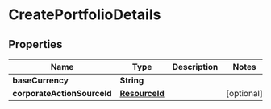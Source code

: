 

# CreatePortfolioDetails

## Properties

Name | Type | Description | Notes
------------ | ------------- | ------------- | -------------
**baseCurrency** | **String** |  | 
**corporateActionSourceId** | [**ResourceId**](ResourceId.md) |  |  [optional]



